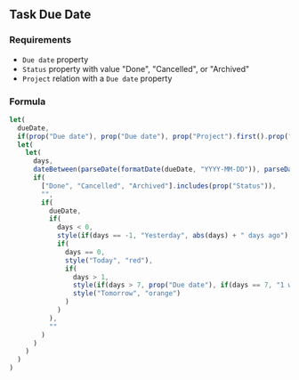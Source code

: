 ## Task Due Date

### Requirements

- `Due date` property
- `Status` property with value "Done", "Cancelled", or "Archived"
- `Project` relation with a `Due date` property

### Formula

```js
let(
  dueDate,
  if(prop("Due date"), prop("Due date"), prop("Project").first().prop("Due date")),
  let(
    let(
      days,
      dateBetween(parseDate(formatDate(dueDate, "YYYY-MM-DD")), parseDate(formatDate(now(), "YYYY-MM-DD")), "days"),
      if(
        ["Done", "Cancelled", "Archived"].includes(prop("Status")),
        "",
        if(
          dueDate,
          if(
            days < 0,
            style(if(days == -1, "Yesterday", abs(days) + " days ago"), "red"),
            if(
              days == 0, 
              style("Today", "red"),
              if(
                days > 1,
                style(if(days > 7, prop("Due date"), if(days == 7, "1 week left", style(days + " days left", if(days > 3, "yellow", "orange"))))),
                style("Tomorrow", "orange")
              )
            )
          ),
          ""
        )
      )
    )
  )
)
```
